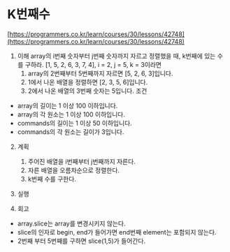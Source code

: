 # K번째수
[https://programmers.co.kr/learn/courses/30/lessons/42748](https://programmers.co.kr/learn/courses/30/lessons/42748)

1. 이해
array의 i번째 숫자부터 j번째 숫자까지 자르고 정렬했을 때, k번째에 있는 수를 구하라.
[1, 5, 2, 6, 3, 7, 4], i = 2, j = 5, k = 3이라면
    1. array의 2번째부터 5번째까지 자르면 [5, 2, 6, 3]입니다.
    2. 1에서 나온 배열을 정렬하면 [2, 3, 5, 6]입니다.
    3. 2에서 나온 배열의 3번째 숫자는 5입니다.
조건
* array의 길이는 1 이상 100 이하입니다.
* array의 각 원소는 1 이상 100 이하입니다.
* commands의 길이는 1 이상 50 이하입니다.
* commands의 각 원소는 길이가 3입니다.
2. 계획
    1. 주어진 배열을 i번째부터 j번째까지 자른다.
    2. 자른 배열을 오름차순으로 정렬한다.
    3. k번째 수를 구한다.
3. 실행

4. 회고
* array.slice는 array를 변경시키지 않는다.
* slice의 인자로 begin, end가 들어가면 end번째 element는 포함되지 않는다.
* 2번째 부터 5번째를 구하면 slice(1,5)가 들어간다.